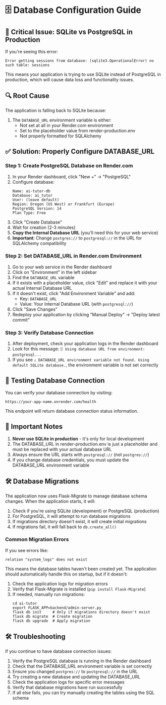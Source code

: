 # 🗄️ Database Configuration Guide

## 🚨 Critical Issue: SQLite vs PostgreSQL in Production

If you're seeing this error:
```
Error getting sessions from database: (sqlite3.OperationalError) no such table: sessions
```

This means your application is trying to use SQLite instead of PostgreSQL in production, which will cause data loss and functionality issues.

## 🔍 Root Cause

The application is falling back to SQLite because:

1. The `DATABASE_URL` environment variable is either:
   - Not set at all in your Render.com environment
   - Set to the placeholder value from render-production.env
   - Not properly formatted for SQLAlchemy

## ✅ Solution: Properly Configure DATABASE_URL

### Step 1: Create PostgreSQL Database on Render.com

1. In your Render dashboard, click "New +" → "PostgreSQL"
2. Configure database:
   ```
   Name: ai-tutor-db
   Database: ai_tutor
   User: (leave default)
   Region: Oregon (US West) or Frankfurt (Europe)
   PostgreSQL Version: 14
   Plan Type: Free
   ```
3. Click "Create Database"
4. Wait for creation (2-3 minutes)
5. **Copy the Internal Database URL** (you'll need this for your web service)
6. **Important**: Change `postgres://` to `postgresql://` in the URL for SQLAlchemy compatibility

### Step 2: Set DATABASE_URL in Render.com Environment

1. Go to your web service in the Render dashboard
2. Click on "Environment" in the left sidebar
3. Find the `DATABASE_URL` variable
4. If it exists with a placeholder value, click "Edit" and replace it with your actual Internal Database URL
5. If it doesn't exist, click "Add Environment Variable" and add:
   - Key: `DATABASE_URL`
   - Value: Your Internal Database URL (with `postgresql://`)
6. Click "Save Changes"
7. Redeploy your application by clicking "Manual Deploy" → "Deploy latest commit"

### Step 3: Verify Database Connection

1. After deployment, check your application logs in the Render dashboard
2. Look for this message: `🗄️ Using database URL from environment: postgresql...`
3. If you see `⚠️ DATABASE_URL environment variable not found. Using default SQLite database.`, the environment variable is not set correctly

## 🔄 Testing Database Connection

You can verify your database connection by visiting:
```
https://your-app-name.onrender.com/health
```

This endpoint will return database connection status information.

## 📝 Important Notes

1. **Never use SQLite in production** - it's only for local development
2. The DATABASE_URL in render-production.env is just a placeholder and must be replaced with your actual database URL
3. Always ensure the URL starts with `postgresql://` (not `postgres://`)
4. If you change database credentials, you must update the DATABASE_URL environment variable

## 🛠️ Database Migrations

The application now uses Flask-Migrate to manage database schema changes. When the application starts, it will:

1. Check if you're using SQLite (development) or PostgreSQL (production)
2. For PostgreSQL, it will attempt to run database migrations
3. If migrations directory doesn't exist, it will create initial migrations
4. If migrations fail, it will fall back to `db.create_all()`

### Common Migration Errors

If you see errors like:
```
relation "system_logs" does not exist
```

This means the database tables haven't been created yet. The application should automatically handle this on startup, but if it doesn't:

1. Check the application logs for migration errors
2. Verify that Flask-Migrate is installed (`pip install Flask-Migrate`)
3. If needed, manually run migrations:
   ```
   cd ai-tutor
   export FLASK_APP=backend/admin-server.py
   flask db init     # Only if migrations directory doesn't exist
   flask db migrate  # Create migration
   flask db upgrade  # Apply migration
   ```

## 🛠️ Troubleshooting

If you continue to have database connection issues:

1. Verify the PostgreSQL database is running in the Render dashboard
2. Check that the DATABASE_URL environment variable is set correctly
3. Ensure you changed `postgres://` to `postgresql://` in the URL
4. Try creating a new database and updating the DATABASE_URL
5. Check the application logs for specific error messages
6. Verify that database migrations have run successfully
7. If all else fails, you can try manually creating the tables using the SQL schema